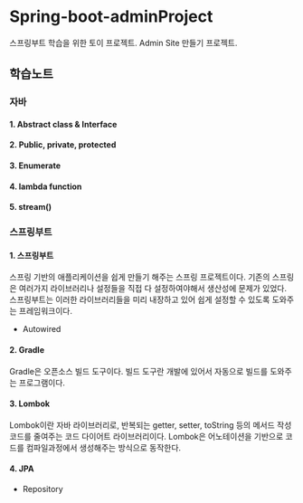 # Spring-boot-adminProject
스프링부트 학습을 위한 토이 프로젝트.
Admin Site 만들기 프로젝트.

## 학습노트

### 자바
#### 1. Abstract class & Interface

#### 2. Public, private, protected
#### 3. Enumerate
#### 4. lambda function
#### 5. stream()


### 스프링부트

#### 1. 스프링부트
스프링 기반의 애플리케이션을 쉽게 만들기 해주는 스프링 프로젝트이다. 기존의 스프링은 여러가지 라이브러리나 설정들을 직접 다 설정하여야해서 생산성에 문제가 있었다. 스프링부트는 이러한 라이브러리들을 미리 내장하고 있어 쉽게 설정할 수 있도록 도와주는 프레임워크이다.
- Autowired

#### 2. Gradle
Gradle은 오픈소스 빌드 도구이다. 빌드 도구란 개발에 있어서 자동으로 빌드를 도와주는 프로그램이다.
#### 3. Lombok
Lombok이란 자바 라이브러리로, 반복되는 getter, setter, toString 등의 메서드 작성 코드를 줄여주는 코드 다이어트 라이브러리이다. Lombok은 어노테이션을 기반으로 코드를 컴파일과정에서 생성해주는 방식으로 동작한다.
#### 4. JPA
- Repository
